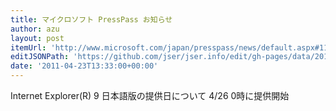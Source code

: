 ```yaml
---
title: マイクロソフト PressPass お知らせ
author: azu
layout: post
itemUrl: 'http://www.microsoft.com/japan/presspass/news/default.aspx#110406'
editJSONPath: 'https://github.com/jser/jser.info/edit/gh-pages/data/2011/04/index.json'
date: '2011-04-23T13:33:00+00:00'
---
```

Internet Explorer(R) 9 日本語版の提供日について
4/26 0時に提供開始
